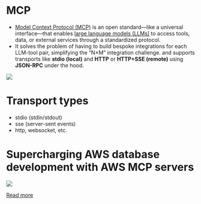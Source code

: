 # MCP
- [Model Context Protocol (MCP)](https://modelcontextprotocol.io/docs/getting-started/intro) is an open standard—like a universal interface—that enables [large language models (LLMs)](../Foundational-Models/LLM.md) to access tools, data, or external services through a standardized protocol. 
- It solves the problem of having to build bespoke integrations for each LLM-tool pair, simplifying the “N×M” integration challenge. and supports transports like **stdio (local)** and **HTTP** or **HTTP+SSE (remote)** using **JSON-RPC** under the hood.

![](https://mintcdn.com/mcp/4ZXF1PrDkEaJvXpn/images/mcp-simple-diagram.png?w=1100&fit=max&auto=format&n=4ZXF1PrDkEaJvXpn&q=85&s=0a319cb6a2504659377de862e889b8da)

# Transport types
- stdio (stdin/stdout)
- sse (server-sent events)
- http, websocket, etc.

# Supercharging AWS database development with AWS MCP servers

![](https://d2908q01vomqb2.cloudfront.net/887309d048beef83ad3eabf2a79a64a389ab1c9f/2025/06/26/image-1-29.png)

[Read more](https://aws.amazon.com/blogs/database/supercharging-aws-database-development-with-aws-mcp-servers/)